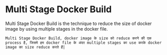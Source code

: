 # Multi Stage Docker Build

Multi Stage Docker Build is the technique to reduce the size of docker image by using multiple stages in the docker file.

```Multi Stage Docker Build, docker image के size को reduce करने की एक process है, जिसमे हम docker file के अंदर multiple stages का use करके docker image का size reduce करते हैं|```

